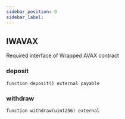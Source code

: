 ```yaml
---
sidebar_position: 0
sidebar_label: 
---
```


## IWAVAX

Required interface of Wrapped AVAX contract

### deposit

```solidity
function deposit() external payable
```

### withdraw

```solidity
function withdraw(uint256) external
```

